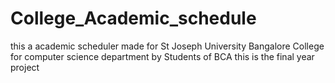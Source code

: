 # College_Academic_schedule
this a academic scheduler made for St Joseph University Bangalore College  for computer science department by Students of BCA this is the final year project
